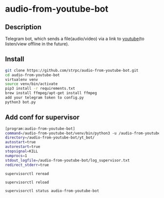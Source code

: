 # audio-from-youtube-bot


## Description
Telegram bot, which sends a file(audio/video) via a link to [youtube](youtube.com)(to listen/view offline in the future). 


## Install
```sh
git clone https://github.com/strpc/audio-from-youtube-bot.git
cd audio-from-youtube-bot
virtualenv venv
source venv/bin/activate
pip3 install -r requirements.txt
brew install ffmpeg/apt-get install ffmpeg
add your telegram token to config.py
python3 bot.py
```


## Add conf for supervisor
```sh
[program:audio-from-youtube-bot]
command=/audio-from-youtube-bot/venv/bin/python3 -u /audio-from-youtube-bot/bot.py
directory=/audio-from-youtube-bot/yt_bot/
autostart=true
autorestart=true
stopsignal=KILL
numprocs=1
stdout_logfile=/audio-from-youtube-bot/log_supervisor.txt
redirect_stderr=true
```
```supervisorctl reread```

```supervisorctl reload```

```supervisorctl status audio-from-youtube-bot```
